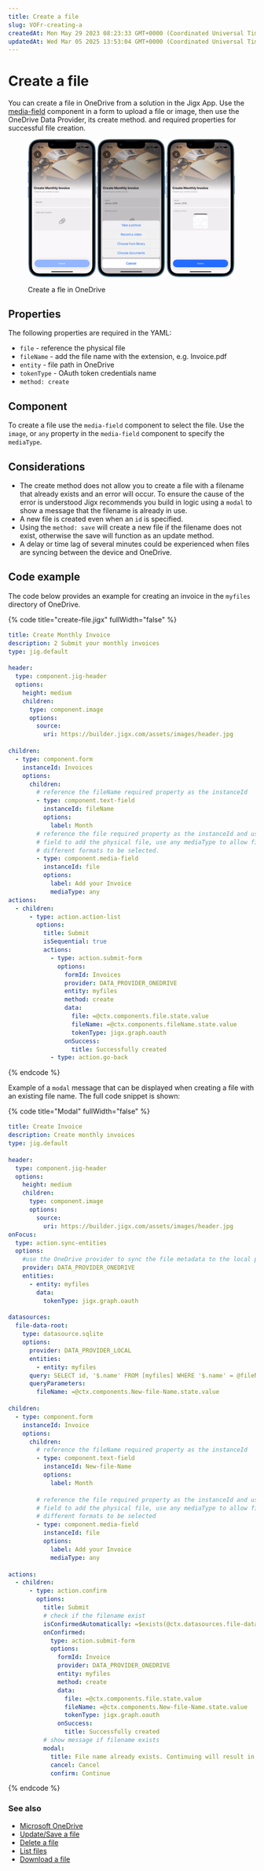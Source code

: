 ```yaml
---
title: Create a file
slug: VOFr-creating-a
createdAt: Mon May 29 2023 08:23:33 GMT+0000 (Coordinated Universal Time)
updatedAt: Wed Mar 05 2025 13:53:04 GMT+0000 (Coordinated Universal Time)
---
```


# Create a file

You can create a file in OneDrive from a solution in the Jigx App. Use the [media-field](../../Components/form/media-field.md) component in a form to upload a file or image, then use the OneDrive Data Provider, its create method. and required properties for successful file creation.

<figure><img src="../../../.gitbook/assets/OneDriveCreate.PNG" alt="Create a fle in OneDrive"><figcaption><p>Create a fle in OneDrive</p></figcaption></figure>

## Properties

The following properties are required in the YAML:

* `file` - reference the physical file
* `fileName` - add the file name with the extension, e.g. Invoice.pdf
* `entity` - file path in OneDrive
* `tokenType` - OAuth token credentials name
* `method: create`

## Component

To create a file use the `media-field` component to select the file. Use the `image`, or `any` property in the `media-field` component to specify the `mediaType`.

## Considerations

* The create method does not allow you to create a file with a filename that already exists and an error will occur. To ensure the cause of the error is understood Jigx recommends you build in logic using a `modal` to show a message that the filename is already in use.
* A new file is created even when an `id` is specified.
* Using the `method: save` will create a new file if the filename does not exist, otherwise the save will function as an update method.
* A delay or time lag of several minutes could be experienced when files are syncing between the device and OneDrive.

## Code example

The code below provides an example for creating an invoice in the `myfiles` directory of OneDrive.

{% code title="create-file.jigx" fullWidth="false" %}
```yaml
title: Create Monthly Invoice
description: 2 Submit your monthly invoices
type: jig.default

header:
  type: component.jig-header
  options:
    height: medium
    children:
      type: component.image
      options:
        source:
          uri: https://builder.jigx.com/assets/images/header.jpg

children:
  - type: component.form
    instanceId: Invoices
    options:
      children:
        # reference the fileName required property as the instanceId
        - type: component.text-field
          instanceId: fileName
          options:
            label: Month
        # reference the file required property as the instanceId and use the media 
        # field to add the physical file, use any mediaType to allow files of 
        # different formats to be selected.
        - type: component.media-field
          instanceId: file
          options:
            label: Add your Invoice
            mediaType: any
actions:
  - children:
      - type: action.action-list
        options:
          title: Submit
          isSequential: true
          actions:
            - type: action.submit-form
              options:
                formId: Invoices
                provider: DATA_PROVIDER_ONEDRIVE
                entity: myfiles
                method: create
                data:
                  file: =@ctx.components.file.state.value
                  fileName: =@ctx.components.fileName.state.value
                  tokenType: jigx.graph.oauth
                onSuccess:
                  title: Successfully created
            - type: action.go-back
```
{% endcode %}

Example of a `modal` message that can be displayed when creating a file with an existing file name. The full code snippet is shown:

{% code title="Modal" fullWidth="false" %}
```yaml
title: Create Invoice
description: Create monthly invoices
type: jig.default

header:
  type: component.jig-header
  options:
    height: medium
    children:
      type: component.image
      options:
        source:
          uri: https://builder.jigx.com/assets/images/header.jpg
onFocus:
  type: action.sync-entities
  options:
    #use the OneDrive provider to sync the file metadata to the local provider
    provider: DATA_PROVIDER_ONEDRIVE
    entities:
      - entity: myfiles
        data:
          tokenType: jigx.graph.oauth

datasources:
  file-data-root:
    type: datasource.sqlite
    options:
      provider: DATA_PROVIDER_LOCAL
      entities:
        - entity: myfiles
      query: SELECT id, '$.name' FROM [myfiles] WHERE '$.name' = @fileName ORDER BY '$.name' DESC
      queryParameters:
        fileName: =@ctx.components.New-file-Name.state.value

children:
  - type: component.form
    instanceId: Invoice
    options:
      children:
        # reference the fileName required property as the instanceId
        - type: component.text-field
          instanceId: New-file-Name
          options:
            label: Month

        # reference the file required property as the instanceId and use the media 
        # field to add the physical file, use any mediaType to allow files of 
        # different formats to be selected
        - type: component.media-field
          instanceId: file
          options:
            label: Add your Invoice
            mediaType: any

actions:
  - children:
      - type: action.confirm
        options:
          title: Submit
          # check if the filename exist
          isConfirmedAutomatically: =$exists(@ctx.datasources.file-data-root.name) ? false:true
          onConfirmed:
            type: action.submit-form
            options:
              formId: Invoice
              provider: DATA_PROVIDER_ONEDRIVE
              entity: myfiles
              method: create
              data:
                file: =@ctx.components.file.state.value
                fileName: =@ctx.components.New-file-Name.state.value
                tokenType: jigx.graph.oauth
              onSuccess:
                title: Successfully created
          # show message if filename exists
          modal:
            title: File name already exists. Continuing will result in an error.
            cancel: Cancel
            confirm: Continue
```
{% endcode %}

### See also

* [Microsoft OneDrive](https://docs.jigx.com/microsoft-onedrive)
* [Update/Save a file](<Update_Save a file.md>)
* [Delete a file](<Delete a file.md>)
* [List files](<List files.md>)
* [Download a file](<Download a file.md>)
